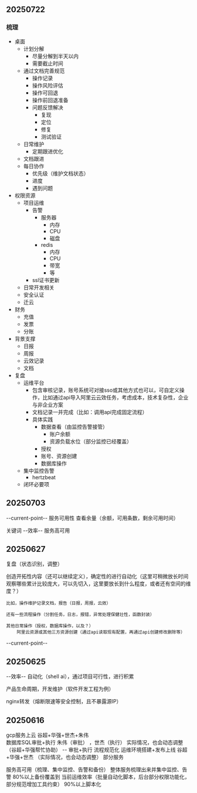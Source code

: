 ## 20250722

### 梳理

- 桌面
	- 计划分解
		- 尽量分解到半天以内
		- 需要截止时间
	- 通过文档完善规范
		- 操作记录
		- 操作风险评估
		- 操作可回退
		- 操作前回退准备
		- 问题反馈解决
			- 复现
			- 定位
			- 修复
			- 测试验证
	- 日常维护
		- 定期跟进优化
	- 文档跟进
	- 每日协作
		- 优先级（维护文档状态）
		- 进度
		- 遇到问题
- 权限资源
	- 项目运维
		- 告警
			- 服务器
				- 内存
				- CPU
				- 磁盘
			- redis
				- 内存
				- CPU
				- 带宽
				- 等
		- ssl证书更新
	- 日常开发相关
	- 安全认证
	- 迁云
- 财务
	- 充值
	- 发票
	- 分账
- 背景支撑
	- 日报
	- 周报
	- 云效记录
	- 文档
- 复盘
	- 运维平台
		- 包含审核记录，账号系统可对接sso或其他方式也可以，可自定义操作，比如通过api导入阿里云云效任务，考虑成本，技术复杂性，企业与非企业方案
		- 文档记录一并完成（比如：调用api完成固定流程）
		- 具体实践
			- 数据查看（由监控告警接管）
				- 账户余额
				- 资源负载水位（部分监控已经覆盖）
			- 授权
			- 账号、资源创建
			- 数据库操作
	- 集中监控告警
		- hertzbeat
	- 闭环必要项

## 20250703

--current-point--
服务可用性
查看余量（余额，可用条数，剩余可用时间）

关键词
	--效率--
	服务高可用


## 20250627

复盘（状态识别，调整）

创造开拓性内容（还可以继续定义），确定性的进行自动化（这里可稍微放长时间观察哪些累计比较庞大，可以先切入，这里要放长到什么程度，或者还有空间的维度？）

	比如，操作维护记录文档，报告（日报，周报，云效）

	还有一些流程操作（分割任务，日志，报错，异常处理保健壮性，函数封装）

	其他日常操作（授权，数据库操作，以及？）
		阿里云资源或其他三方资源创建（通过api读取现有配置，再通过api创建修改删除等）


--current-point--


## 20250625

--效率--
自动化（shell ai），通过项目可行性，进行积累

产品生命周期，开发维护（软件开发工程为例）

nginx转发（熔断限速等安全控制，且不暴露源IP）

## 20250616
gcp服务上云   谷超+华强+世杰+朱伟	
数据库SQL审批+执行   朱伟（审批） ，世杰（执行） 实际情况，也会动态调整（谷超+华强帮忙协助） -- 审批+执行 流程规范化
运维环境搭建+发布上线   谷超+华强+世杰 （实际情况，也会动态调整）	部分服务

服务高可用（梳理、集中监控、告警和备份）
	整体服务梳理出来并集中监控、告警
	80%以上备份覆盖到
当前运维效率（批量自动化脚本，后台部分权限功能化，部分规范增加工具约束）
	90%以上脚本化